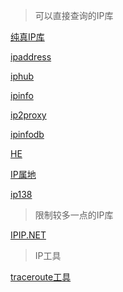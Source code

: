 > 可以直接查询的IP库

[纯真IP库](https://www.cz88.net/iplab '国内比较知名的IP库')

[ipaddress](https://www.ipaddress.my/ '可以查询自己的IP，字段也比较多')

[iphub](https://iphub.info/ '')

[ipinfo](https://ipinfo.io/ '')

[ip2proxy](https://www.ip2proxy.com/ '')

[ipinfodb](https://www.ipinfodb.com/ '')

[HE](https://bgp.he.net/ '')

[IP属地](https://www.ipshudi.com/47.57.139.0.htm '功能简单清楚')

[ip138](https://www.ip138.com/iplookup.php?ip=47.57.139.0&action=2 '功能简单清楚')


>限制较多一点的IP库

[IPIP.NET](https://www.ipip.net/ip.html '国内比较知名的IP库')


> IP工具

[traceroute工具](https://tools.ipip.net/traceroute.php 'ipip.net网站提供')
